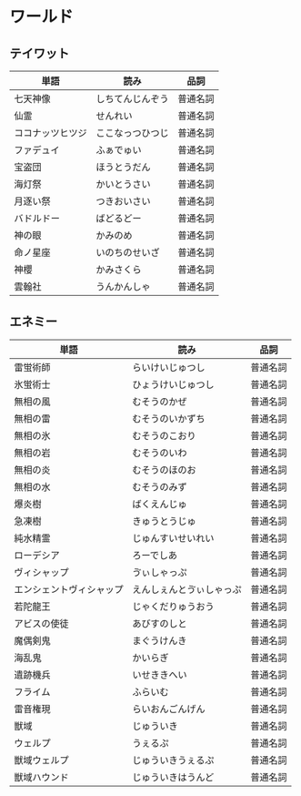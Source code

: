 # ワールド

## テイワット

|単語|読み|品詞|
|---|---|---|
|七天神像|しちてんじんぞう|普通名詞|
|仙霊|せんれい|普通名詞|
|ココナッツヒツジ|ここなっつひつじ|普通名詞|
|ファデュイ|ふぁでゅい|普通名詞|
|宝盗団|ほうとうだん|普通名詞|
|海灯祭|かいとうさい|普通名詞|
|月逐い祭|つきおいさい|普通名詞|
|バドルドー|ばどるどー|普通名詞|
|神の眼|かみのめ|普通名詞|
|命ノ星座|いのちのせいざ|普通名詞|
|神櫻|かみさくら|普通名詞|
|雲翰社|うんかんしゃ|普通名詞|

## エネミー

|単語|読み|品詞|
|---|---|---|
|雷蛍術師|らいけいじゅつし|普通名詞|
|氷蛍術士|ひょうけいじゅつし|普通名詞|
|無相の風|むそうのかぜ|普通名詞|
|無相の雷|むそうのいかずち|普通名詞|
|無相の氷|むそうのこおり|普通名詞|
|無相の岩|むそうのいわ|普通名詞|
|無相の炎|むそうのほのお|普通名詞|
|無相の水|むそうのみず|普通名詞|
|爆炎樹|ばくえんじゅ|普通名詞|
|急凍樹|きゅうとうじゅ|普通名詞|
|純水精霊|じゅんすいせいれい|普通名詞|
|ローデシア|ろーでしあ|普通名詞|
|ヴィシャップ|ゔぃしゃっぷ|普通名詞|
|エンシェントヴィシャップ|えんしぇんとゔぃしゃっぷ|普通名詞|
|若陀龍王|じゃくだりゅうおう|普通名詞|
|アビスの使徒|あびすのしと|普通名詞|
|魔偶剣鬼|まぐうけんき|普通名詞|
|海乱鬼|かいらぎ|普通名詞|
|遺跡機兵|いせききへい|普通名詞|
|フライム|ふらいむ|普通名詞|
|雷音権現|らいおんごんげん|普通名詞|
|獣域|じゅういき|普通名詞|
|ウェルプ|うぇるぷ|普通名詞|
|獣域ウェルプ|じゅういきうぇるぷ|普通名詞|
|獣域ハウンド|じゅういきはうんど|普通名詞|
